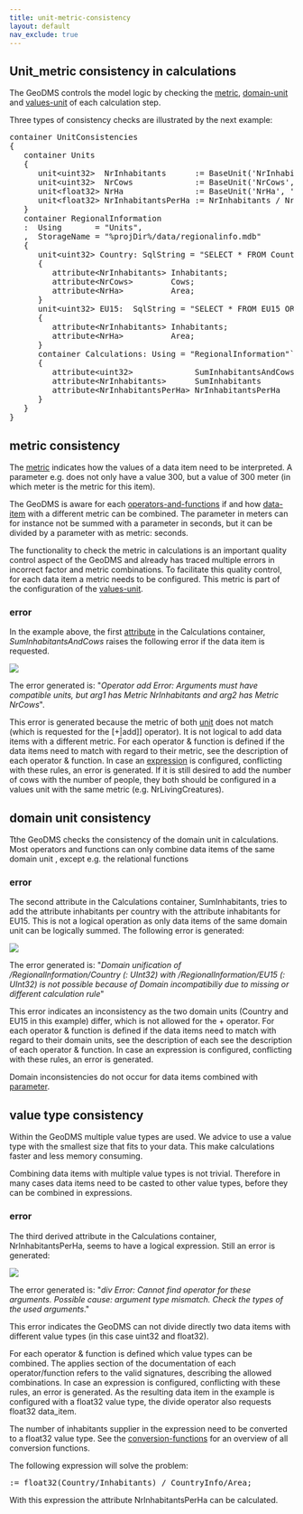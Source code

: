 ```yaml
---
title: unit-metric-consistency
layout: default
nav_exclude: true
---
```

## Unit_metric consistency in calculations

The GeoDMS controls the model logic by checking the [metric](metric), [domain-unit](domain-unit) and [values-unit](values-unit) of each calculation step.

Three types of consistency checks are illustrated by the next example:

<pre>
container UnitConsistencies
{
   container Units
   {
      unit&lt;uint32&gt;  NrInhabitants      := BaseUnit('NrInhabitants', 'uint32');
      unit&lt;uint32&gt;  NrCows             := BaseUnit('NrCows', 'uint32');
      unit&lt;float32&gt; NrHa               := BaseUnit('NrHa', 'float32');
      unit&lt;float32&gt; NrInhabitantsPerHa := NrInhabitants / NrHa;
   }
   container RegionalInformation
   :  Using       = "Units",
   ,  StorageName = "%projDir%/data/regionalinfo.mdb"
   {
      unit&lt;uint32&gt; Country: SqlString = "SELECT * FROM Country ORDER BY CountryID"
      {
         attribute&lt;NrInhabitants&gt; Inhabitants;
         attribute&lt;NrCows&gt;        Cows;
         attribute&lt;NrHa&gt;          Area;
      }
      unit&lt;uint32> EU15:  SqlString = "SELECT * FROM EU15 ORDER BY EU15ID"
      {
         attribute&lt;NrInhabitants&gt; Inhabitants;
         attribute&lt;NrHa&gt;          Area;
      }
      container Calculations: Using = "RegionalInformation"`
      {
         attribute&lt;uint32&gt;             SumInhabitantsAndCows  (Country) := Country/Inhabitants + Country/Cows;
         attribute&lt;NrInhabitants&gt;      SumInhabitants         (Country) := Country/Inhabitants + EU15/Inhabitants;
         attribute&lt;NrInhabitantsPerHa&gt; NrInhabitantsPerHa     (Country) := Country/Inhabitants / Country/Area;
      }
   }
}
</pre>
## metric consistency

The [metric](metric) indicates how the values of a data item need to be interpreted. A parameter e.g. does not only have a value 300, but a value of 300 meter (in which meter is the metric for this item).

The GeoDMS is aware for each [operators-and-functions](operators-and-functions) if and how [data-item](data-item) with a different metric can be combined. The parameter in meters can for instance not be summed with a parameter in seconds, but it can be divided by a parameter with as metric: seconds.

The functionality to check the metric in calculations is an important quality control aspect of the GeoDMS and already has traced multiple errors in incorrect factor and metric combinations. To facilitate this quality control, for each data item a metric needs to be configured. This metric is part of the configuration of the [values-unit](values-unit).

### error

In the example above, the first [attribute](attribute) in the Calculations container, *SumInhabitantsAndCows* raises the following error if the data item is requested. 

![](../assets/img/GUI/unit_err1.jpg)

The error generated is: "*Operator add Error: Arguments must have compatible units, but arg1 has Metric NrInhabitants and arg2 has Metric NrCows*".

This error is generated because the metric of both [unit](unit) does not match (which is requested for the [+|add]] operator). It is not logical to add data items with a different metric. For each operator & function is defined if the data items need to match with regard to their metric, see the description of each operator & function. In case an [expression](expression) is configured, conflicting with these rules, an error is generated. If it is still desired to add the number of cows with the number of people, they both should be configured in a values unit with the same metric (e.g. NrLivingCreatures).

## domain unit consistency

Tthe GeoDMS checks the consistency of the domain unit in calculations. Most operators and functions can only combine data items of the same domain
unit , except e.g. the relational functions

### error

The second attribute in the Calculations container, SumInhabitants, tries to add the attribute inhabitants per country with the attribute inhabitants for EU15. This is not a logical operation as only data items of the same domain unit can be logically summed. The following error is generated:

![](../assets/img/GUI/unit_err2.jpg)

The error generated is: "*Domain unification of /RegionalInformation/Country (: UInt32) with /RegionalInformation/EU15 (: UInt32) is not possible because of Domain incompatibiliy due to missing or different calculation rule*"

This error indicates an inconsistency as the two domain units (Country and EU15 in this example) differ, which is not allowed for the + operator. For each operator & function is defined if the data items need to match with regard to their domain units, see the description of each see the description of each operator & function. In case an expression is configured, conflicting with these rules, an error is generated.

Domain inconsistencies do not occur for data items combined with [parameter](parameter).

## value type consistency

Within the GeoDMS multiple value types are used. We advice to use a value type with the smallest size that fits to your data. This make calculations faster and less memory consuming.

Combining data items with multiple value types is not trivial. Therefore in many cases data items need to be casted to other value types, before they can be combined in expressions.

### error

The third derived attribute in the Calculations container, NrInhabitantsPerHa, seems to have a logical expression. Still an error is generated:

![](../assets/img/GUI/unit_err3.jpg)

The error generated is: "*div Error: Cannot find operator for these arguments. Possible cause: argument type mismatch. Check the types of the used arguments*."

This error indicates the GeoDMS can not divide directly two data items with different value types (in this case uint32 and float32).

For each operator & function is defined which value types can be combined. The applies section of the documentation of each operator/function refers to
the valid signatures, describing the allowed combinations. In case an expression is configured, conflicting with these rules, an error is generated. As the resulting data item in the example is configured with a float32 value type, the divide operator also requests float32 data_item.

The number of inhabitants supplier in the expression need to be converted to a float32 value type. See the [conversion-functions](conversion-functions)  for an overview of all conversion functions.

The following expression will solve the problem:

<pre>
:= float32(Country/Inhabitants) / CountryInfo/Area;
</pre>

With this expression the attribute NrInhabitantsPerHa can be calculated.